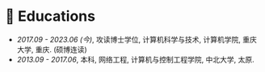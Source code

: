 # 📖 Educations
- *2017.09 - 2023.06 (今)*, 攻读博士学位, 计算机科学与技术, 计算机学院, 重庆大学, 重庆. (硕博连读)
- *2013.09 - 2017.06*, 本科, 网络工程, 计算机与控制工程学院, 中北大学, 太原.